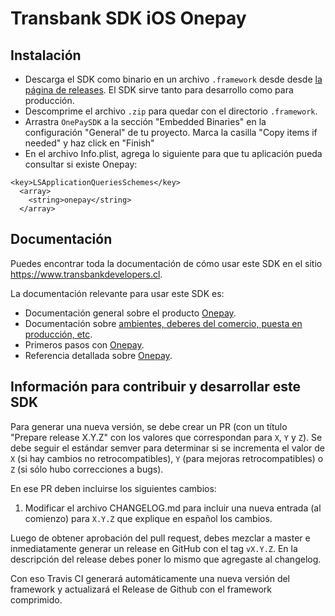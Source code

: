 # Transbank SDK iOS Onepay

## Instalación

- Descarga el SDK como binario en un archivo `.framework` desde desde [la página de releases](https://github.com/TransbankDevelopers/transbank-sdk-ios-onepay/releases).  El SDK sirve tanto para desarrollo como para producción.
- Descomprime el archivo `.zip` para quedar con el directorio `.framework`.
- Arrastra `OnePaySDK` a la sección "Embedded Binaries" en la configuración "General" de tu proyecto. Marca la casilla "Copy items if needed" y haz click en "Finish"
- En el archivo Info.plist, agrega lo siguiente para que tu aplicación pueda consultar si existe Onepay:

```
<key>LSApplicationQueriesSchemes</key>
  <array>
    <string>onepay</string>        
  </array>
```

## Documentación 

Puedes encontrar toda la documentación de cómo usar este SDK en el sitio https://www.transbankdevelopers.cl.

La documentación relevante para usar este SDK es:

- Documentación general sobre el producto
  [Onepay](https://www.transbankdevelopers.cl/producto/onepay).
- Documentación sobre [ambientes, deberes del comercio, puesta en producción,
  etc](https://www.transbankdevelopers.cl/documentacion/como_empezar#ambientes).
- Primeros pasos con [Onepay](https://www.transbankdevelopers.cl/documentacion/onepay).
- Referencia detallada sobre [Onepay](https://www.transbankdevelopers.cl/referencia/onepay).

## Información para contribuir y desarrollar este SDK

Para generar una nueva versión, se debe crear un PR (con un título "Prepare release X.Y.Z" con los valores que correspondan para `X`, `Y` y `Z`). Se debe seguir el estándar semver para determinar si se incrementa el valor de `X` (si hay cambios no retrocompatibles), `Y` (para mejoras retrocompatibles) o `Z` (si sólo hubo correcciones a bugs).

En ese PR deben incluirse los siguientes cambios:

1. Modificar el archivo CHANGELOG.md para incluir una nueva entrada (al comienzo) para `X.Y.Z` que explique en español los cambios.

Luego de obtener aprobación del pull request, debes mezclar a master e inmediatamente generar un release en GitHub con el tag `vX.Y.Z`. En la descripción del release debes poner lo mismo que agregaste al changelog.

Con eso Travis CI generará automáticamente una nueva versión del framework y actualizará el Release de Github con el framework comprimido.
